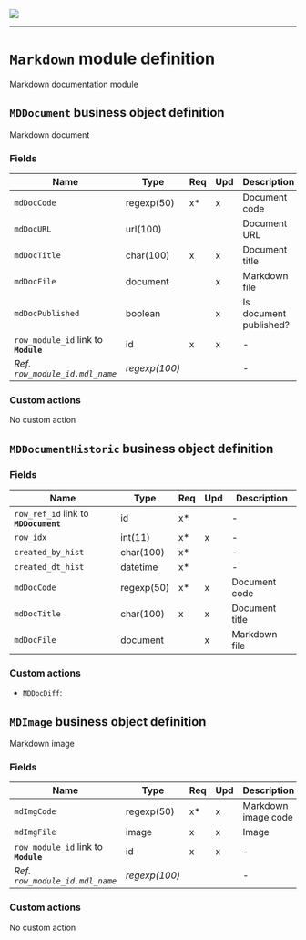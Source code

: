 ![](https://www.simplicite.io/resources//logos/logo250.png)
* * *

`Markdown` module definition
============================

Markdown documentation module

`MDDocument` business object definition
---------------------------------------

Markdown document

### Fields

| Name                                                         | Type                                     | Req | Upd | Description                                                                      | 
| ------------------------------------------------------------ | ---------------------------------------- | --- | --- | -------------------------------------------------------------------------------- |
| `mdDocCode`                                                  | regexp(50)                               | x*  | x   | Document code                                                                    |
| `mdDocURL`                                                   | url(100)                                 |     |     | Document URL                                                                     |
| `mdDocTitle`                                                 | char(100)                                | x   | x   | Document title                                                                   |
| `mdDocFile`                                                  | document                                 |     | x   | Markdown file                                                                    |
| `mdDocPublished`                                             | boolean                                  |     | x   | Is document published?                                                           |
| `row_module_id` link to **`Module`**                         | id                                       | x   | x   | -                                                                                |
| _Ref. `row_module_id.mdl_name`_                              | _regexp(100)_                            |     |     | -                                                                                |

### Custom actions

No custom action

`MDDocumentHistoric` business object definition
-----------------------------------------------



### Fields

| Name                                                         | Type                                     | Req | Upd | Description                                                                      | 
| ------------------------------------------------------------ | ---------------------------------------- | --- | --- | -------------------------------------------------------------------------------- |
| `row_ref_id` link to **`MDDocument`**                        | id                                       | x*  |     | -                                                                                |
| `row_idx`                                                    | int(11)                                  | x*  | x   | -                                                                                |
| `created_by_hist`                                            | char(100)                                | x*  |     | -                                                                                |
| `created_dt_hist`                                            | datetime                                 | x*  |     | -                                                                                |
| `mdDocCode`                                                  | regexp(50)                               | x*  | x   | Document code                                                                    |
| `mdDocTitle`                                                 | char(100)                                | x   | x   | Document title                                                                   |
| `mdDocFile`                                                  | document                                 |     | x   | Markdown file                                                                    |

### Custom actions

* `MDDocDiff`: 

`MDImage` business object definition
------------------------------------

Markdown image

### Fields

| Name                                                         | Type                                     | Req | Upd | Description                                                                      | 
| ------------------------------------------------------------ | ---------------------------------------- | --- | --- | -------------------------------------------------------------------------------- |
| `mdImgCode`                                                  | regexp(50)                               | x*  | x   | Markdown image code                                                              |
| `mdImgFile`                                                  | image                                    | x   | x   | Image                                                                            |
| `row_module_id` link to **`Module`**                         | id                                       | x   | x   | -                                                                                |
| _Ref. `row_module_id.mdl_name`_                              | _regexp(100)_                            |     |     | -                                                                                |

### Custom actions

No custom action

